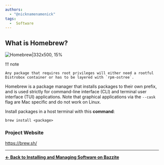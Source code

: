 ```yaml
---
authors:
  - "@nicknamenamenick"
tags:
  -  Software
---
```


<!-- ANCHOR: METADATA -->
<!--{"url_discourse": "https://universal-blue.discourse.group/docs?topic=2639", "fetched_at": "2024-09-03 16:43:07.277727+00:00"}-->
<!-- ANCHOR_END: METADATA -->

## What is Homebrew?

![Homebrew|332x500, 15%](../img/Homebrew.png)

!!! note

    Any package that requires root privileges will either need a rootful Distrobox container or has to be layered with `rpm-ostree`.

Homebrew is a package manager that installs packages to their own prefix, and is used strictly for command-line interface (CLI) and terminal user interface (TUI) applications. Note that graphical applications via the `--cask` flag are Mac specific and do not work on Linux.

Install packages in a host terminal with this **command**:

```
brew install <package>
```

### Project Website

https://brew.sh/

<hr>

[ **← Back to Installing and Managing Software on Bazzite**](./index.md)
